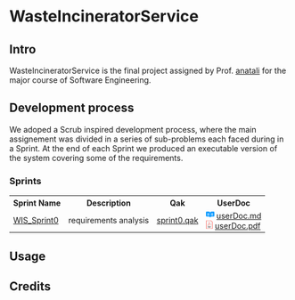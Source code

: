 # WasteIncineratorService

## Intro

WasteIncineratorService is the final project assigned by Prof. [anatali](https://github.com/anatali) for the major course of Software Engineering.

## Development process
We adoped a Scrub inspired development process, where the main assignement was divided in a series of sub-problems each faced during in a Sprint.
At the end of each Sprint we produced an executable version of the system covering some of the requirements.

### Sprints

<table>
    <tr>
        <th>
            <b>Sprint Name</b>
        </th>
        <th>
            <b>Description</b>
        </th>
        <th>
            <b>Qak</b>
        </th>
        <th>
            <b>UserDoc</tb>
        </th>
    </tr>
    <tr>
        <td>
            <a href="./WIS_Sprint0/">WIS_Sprint0</a>
        </td>
        <td>
            requirements analysis
        </td>
        <td>
            <a href="./WIS_Sprint0/src/sprint0.qak">sprint0.qak</a>
        </td>
        <td>
            <img src="_readmeImgs_/readmeLogo.svg" height="15px"/> <a href="./WIS_Sprint0/userDocs/sprint0.md">userDoc.md</a><br/>
            <img src="_readmeImgs_/pdfLogo.png" height="15px"/> <a href="./WIS_Sprint0/userDocs/sprint0.pdf"     target="_blank">userDoc.pdf</a>
        </td>
    </tr>
</table>

## Usage

## Credits
